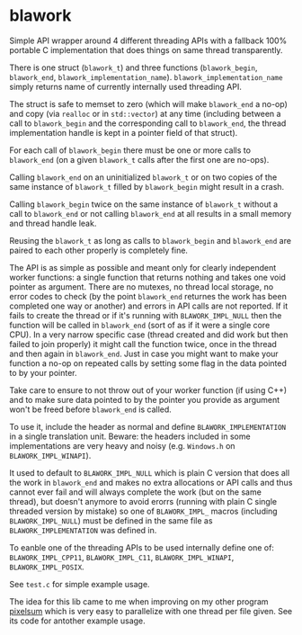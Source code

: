 # blawork

Simple API wrapper around 4 different threading APIs with a fallback 100%
portable C implementation that does things on same thread transparently.

There is one struct (`blawork_t`) and three functions (`blawork_begin`,
`blawork_end`, `blawork_implementation_name`). `blawork_implementation_name`
simply returns name of currently internally used threading API.

The struct is safe to memset to zero (which will make `blawork_end` a no-op)
and copy (via `realloc` or in `std::vector`) at any time (including between a
call to `blawork_begin` and the corresponding call to `blawork_end`, the thread
implementation handle is kept in a pointer field of that struct).

For each call of `blawork_begin` there must be one or more calls to
`blawork_end` (on a given `blawork_t` calls after the first one are no-ops).

Calling `blawork_end` on an uninitialized `blawork_t` or on two copies of the
same instance of `blawork_t` filled by `blawork_begin` might result in a crash.

Calling `blawork_begin` twice on the same instance of `blawork_t` without a
call to `blawork_end` or not calling `blawork_end` at all results in a
small memory and thread handle leak.

Reusing the `blawork_t` as long as calls to `blawork_begin` and `blawork_end`
are paired to each other properly is completely fine.

The API is as simple as possible and meant only for clearly independent worker
functions: a single function that returns nothing and takes one void pointer as
argument. There are no mutexes, no thread local storage, no error codes to
check (by the point `blawork_end` returnes the work has been completed one way
or another) and errors in API calls are not reported. If it fails to create the
thread or if it's running with `BLAWORK_IMPL_NULL` then the function will be
called in `blawork_end` (sort of as if it were a single core CPU). In a very
narrow specific case (thread created and did work but then failed to join
properly) it might call the function twice, once in the thread and then again
in `blawork_end`. Just in case you might want to make your function a no-op on
repeated calls by setting some flag in the data pointed to by your pointer.

Take care to ensure to not throw out of your worker function (if using C++) and
to make sure data pointed to by the pointer you provide as argument won't be
freed before `blawork_end` is called.

To use it, include the header as normal and define `BLAWORK_IMPLEMENTATION` in
a single translation unit. Beware: the headers included in some implementations
are very heavy and noisy (e.g. `Windows.h` on `BLAWORK_IMPL_WINAPI`).

It used to default to `BLAWORK_IMPL_NULL` which is plain C version that does all
the work in `blawork_end` and makes no extra allocations or API calls and thus
cannot ever fail and will always complete the work (but on the same thread), but
doesn't anymore to avoid erorrs (running with plain C single threaded version by
mistake) so one of `BLAWORK_IMPL_` macros (including `BLAWORK_IMPL_NULL`) must
be defined in the same file as `BLAWORK_IMPLEMENTATION` was defined in.

To eanble one of the threading APIs to be used internally define one of:
`BLAWORK_IMPL_CPP11`, `BLAWORK_IMPL_C11`, `BLAWORK_IMPL_WINAPI`, `BLAWORK_IMPL_POSIX`.

See `test.c` for simple example usage.

The idea for this lib came to me when improving on my other program
[pixelsum](https://github.com/FRex/pixelsum) which is very easy to parallelize
with one thread per file given. See its code for antother example usage.

